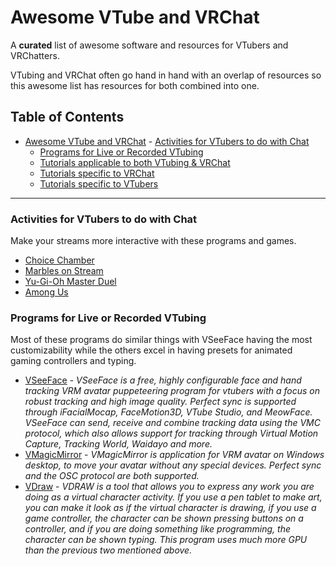# Awesome VTube and VRChat

A **curated** list of awesome software and resources for VTubers and VRChatters.

VTubing and VRChat often go hand in hand with an overlap of resources so this awesome list has resources for both combined into one.

## Table of Contents
- [Awesome VTube and VRChat](#awesome-vtube-vrchat)
		- [Activities for VTubers to do with Chat](#chat-games)
    - [Programs for Live or Recorded VTubing](#programs-for-live-or-recorded-vtubing)
    - [Tutorials applicable to both VTubing & VRChat](#tutorials-applicable-to-both-vtubing-&-vrchat)
    - [Tutorials specific to VRChat](#tutorials-specific-to-vrchat)
    - [Tutorials specific to VTubers](#tutorials-specific-to-vtubers)
---

### Activities for VTubers to do with Chat

Make your streams more interactive with these programs and games.

* [Choice Chamber](https://store.steampowered.com/app/359960/Choice_Chamber/)
* [Marbles on Stream](https://store.steampowered.com/app/1170970/Marbles_on_Stream/)
* [Yu-Gi-Oh Master Duel](https://store.steampowered.com/app/1449850/YuGiOh_Master_Duel/)
* [Among Us](https://store.steampowered.com/app/945360/Among_Us/)

### Programs for Live or Recorded VTubing

Most of these programs do similar things with VSeeFace having the most customizability while the others excel in having presets for animated gaming controllers and typing.

* [VSeeFace](https://www.vseeface.icu) - _VSeeFace is a free, highly configurable face and hand tracking VRM avatar puppeteering program for vtubers with a focus on robust tracking and high image quality. Perfect sync is supported through iFacialMocap, FaceMotion3D, VTube Studio, and MeowFace. VSeeFace can send, receive and combine tracking data using the VMC protocol, which also allows support for tracking through Virtual Motion Capture, Tracking World, Waidayo and more._
* [VMagicMirror](https://malaybaku.github.io/VMagicMirror/en/) - _VMagicMirror is application for VRM avatar on Windows desktop, to move your avatar without any special devices. Perfect sync and the OSC protocol are both supported._
* [VDraw](https://sites.google.com/view/vdraw/) - _VDRAW is a tool that allows you to express any work you are doing as a virtual character activity. If you use a pen tablet to make art, you can make it look as if the virtual character is drawing, if you use a game controller, the character can be shown pressing buttons on a controller, and if you are doing something like programming, the character can be shown typing. This program uses much more GPU than the previous two mentioned above._
